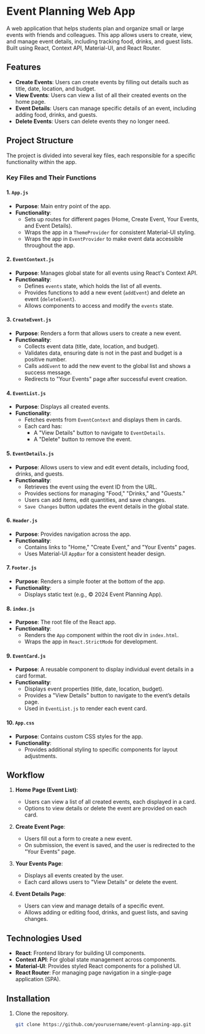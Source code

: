 # Event Planning Web App

A web application that helps students plan and organize small or large events with friends and colleagues. This app allows users to create, view, and manage event details, including tracking food, drinks, and guest lists. Built using React, Context API, Material-UI, and React Router.

## Features

- **Create Events**: Users can create events by filling out details such as title, date, location, and budget.
- **View Events**: Users can view a list of all their created events on the home page.
- **Event Details**: Users can manage specific details of an event, including adding food, drinks, and guests.
- **Delete Events**: Users can delete events they no longer need.

## Project Structure

The project is divided into several key files, each responsible for a specific functionality within the app.

### Key Files and Their Functions

#### 1. `App.js`
- **Purpose**: Main entry point of the app.
- **Functionality**:
  - Sets up routes for different pages (Home, Create Event, Your Events, and Event Details).
  - Wraps the app in a `ThemeProvider` for consistent Material-UI styling.
  - Wraps the app in `EventProvider` to make event data accessible throughout the app.

#### 2. `EventContext.js`
- **Purpose**: Manages global state for all events using React's Context API.
- **Functionality**:
  - Defines `events` state, which holds the list of all events.
  - Provides functions to add a new event (`addEvent`) and delete an event (`deleteEvent`).
  - Allows components to access and modify the `events` state.

#### 3. `CreateEvent.js`
- **Purpose**: Renders a form that allows users to create a new event.
- **Functionality**:
  - Collects event data (title, date, location, and budget).
  - Validates data, ensuring date is not in the past and budget is a positive number.
  - Calls `addEvent` to add the new event to the global list and shows a success message.
  - Redirects to "Your Events" page after successful event creation.

#### 4. `EventList.js`
- **Purpose**: Displays all created events.
- **Functionality**:
  - Fetches events from `EventContext` and displays them in cards.
  - Each card has:
    - A "View Details" button to navigate to `EventDetails`.
    - A "Delete" button to remove the event.

#### 5. `EventDetails.js`
- **Purpose**: Allows users to view and edit event details, including food, drinks, and guests.
- **Functionality**:
  - Retrieves the event using the event ID from the URL.
  - Provides sections for managing "Food," "Drinks," and "Guests."
  - Users can add items, edit quantities, and save changes.
  - `Save Changes` button updates the event details in the global state.

#### 6. `Header.js`
- **Purpose**: Provides navigation across the app.
- **Functionality**:
  - Contains links to "Home," "Create Event," and "Your Events" pages.
  - Uses Material-UI `AppBar` for a consistent header design.

#### 7. `Footer.js`
- **Purpose**: Renders a simple footer at the bottom of the app.
- **Functionality**:
  - Displays static text (e.g., © 2024 Event Planning App).

#### 8. `index.js`
- **Purpose**: The root file of the React app.
- **Functionality**:
  - Renders the `App` component within the root div in `index.html`.
  - Wraps the app in `React.StrictMode` for development.

#### 9. `EventCard.js`
- **Purpose**: A reusable component to display individual event details in a card format.
- **Functionality**:
  - Displays event properties (title, date, location, budget).
  - Provides a "View Details" button to navigate to the event’s details page.
  - Used in `EventList.js` to render each event card.

#### 10. `App.css`
- **Purpose**: Contains custom CSS styles for the app.
- **Functionality**:
  - Provides additional styling to specific components for layout adjustments.

## Workflow

1. **Home Page (Event List)**:
   - Users can view a list of all created events, each displayed in a card.
   - Options to view details or delete the event are provided on each card.

2. **Create Event Page**:
   - Users fill out a form to create a new event.
   - On submission, the event is saved, and the user is redirected to the "Your Events" page.

3. **Your Events Page**:
   - Displays all events created by the user.
   - Each card allows users to "View Details" or delete the event.

4. **Event Details Page**:
   - Users can view and manage details of a specific event.
   - Allows adding or editing food, drinks, and guest lists, and saving changes.

## Technologies Used

- **React**: Frontend library for building UI components.
- **Context API**: For global state management across components.
- **Material-UI**: Provides styled React components for a polished UI.
- **React Router**: For managing page navigation in a single-page application (SPA).

## Installation

1. Clone the repository.
   ```bash
   git clone https://github.com/yourusername/event-planning-app.git
